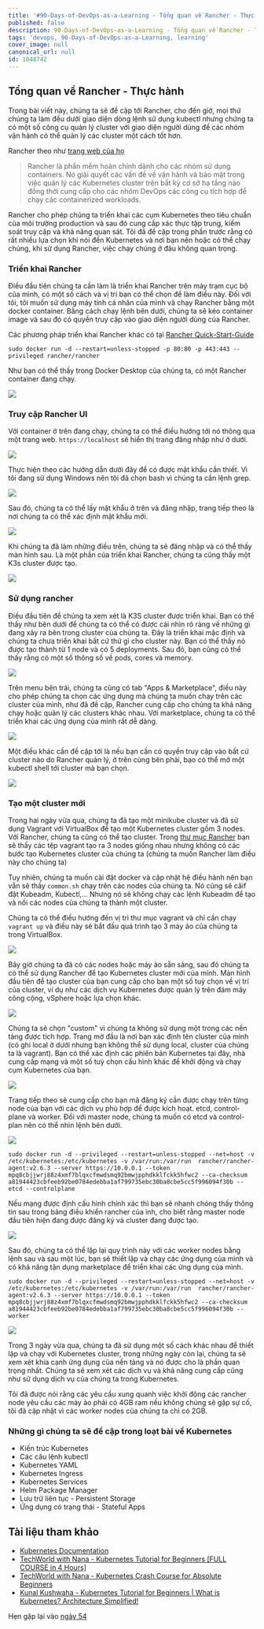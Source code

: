 ```yaml
---
title: '#90-Days-of-DevOps-as-a-Learning - Tổng quan về Rancher - Thực hành - Ngày 53'
published: false
description: 90-Days-of-DevOps-as-a-Learning - Tổng quan về Rancher - Thực hành
tags: 'devops, 90-Days-of-DevOps-as-a-Learning, learning'
cover_image: null
canonical_url: null
id: 1048742
---
```


## Tổng quan về Rancher - Thực hành

Trong bài viết này, chúng ta sẽ đề cập tới Rancher, cho đến giờ, mọi thứ chúng ta làm đều dưới giao diện dòng lệnh sử dụng kubectl nhưng chứng ta có một số công cụ quản lý cluster với giao diện người dùng để các nhóm vận hành có thể quản lý các cluster một cách tốt hơn.

Rancher theo như [trang web của họ](https://rancher.com/)

> Rancher là phần mềm hoàn chỉnh dành cho các nhóm sử dụng containers. Nó giải quyết các vấn đề về vận hành và bảo mật trong việc quản lý các Kubernetes cluster trên bất kỳ cơ sở hạ tầng nào đồng thời cung cấp cho các nhóm DevOps các công cụ tích hợp để chạy các containerized workloads.

Rancher cho phép chúng ta triển khai các cụm Kubernetes theo tiêu chuẩn của môi trường production và sau đó cung cấp xác thực tập trung, kiểm soát truy cập và khả năng quan sát. Tôi đã đề cập trong phần trước rằng có rất nhiều lựa chọn khi nói đến Kubernetes và nơi bạn nên hoặc có thể chạy chúng, khi sử dụng Rancher, việc chạy chúng ở đâu không quan trọng.

### Triển khai Rancher

Điều đầu tiên chúng ta cần làm là triển khai Rancher trên máy trạm cục bộ của mình, có một số cách và vị trí bạn có thể chọn để làm điều này. Đối với tôi, tôi muốn sử dụng máy tính cá nhân của mình và chạy Rancher bằng một docker container. Bằng cách chạy lệnh bên dưới, chúng ta sẽ kéo container image và sau đó có quyền truy cập vào giao diện người dùng của Rancher.

Các phương pháp triển khai Rancher khác có tại [Rancher Quick-Start-Guide](https://rancher.com/docs/rancher/v2.6/en/quick-start-guide/deployment/)

`sudo docker run -d --restart=unless-stopped -p 80:80 -p 443:443 --privileged rancher/rancher`

Như bạn có thể thấy trong Docker Desktop của chúng ta, có một Rancher container đang chạy.

![](../../Days/Images/Day53_Kubernetes1.png)

### Truy cập Rancher UI

Với container ở trên đang chạy, chúng ta có thể điều hướng tới nó thông qua một trang web. `https://localhost` sẽ hiển thị trang đăng nhập như ở dưới.

![](../../Days/Images/Day53_Kubernetes2.png)

Thực hiện theo các hướng dẫn dưới đây để có được mật khẩu cần thiết. Vì tôi đang sử dụng Windows nên tôi đã chọn bash vì chúng ta cần lệnh grep.

![](../../Days/Images/Day53_Kubernetes3.png)

Sau đó, chúng ta có thể lấy mật khẩu ở trên và đăng nhập, trang tiếp theo là nơi chúng ta có thể xác định mật khẩu mới.

![](../../Days/Images/Day53_Kubernetes4.png)

Khi chúng ta đã làm những điều trên, chúng ta sẽ đăng nhập và có thể thấy màn hình sau. Là một phần của triển khai Rancher, chúng ta cũng thấy một K3s cluster được tạo.

![](../../Days/Images/Day53_Kubernetes5.png)

### Sử dụng rancher

Điều đầu tiên để chúng ta xem xét là K3S cluster được triển khai. Bạn có thể thấy như bên dưới để chúng ta có thể có được cái nhìn rõ ràng về những gì đang xảy ra bên trong cluster của chúng ta. Đây là triển khai mặc định và chúng ta chưa triển khai bất cứ thứ gì cho cluster này. Bạn có thể thấy nó được tạo thành từ 1 node và có 5 deployments. Sau đó, bạn cũng có thể thấy rằng có một số thông số về pods, cores và memory.

![](../../Days/Images/Day53_Kubernetes6.png)

Trên menu bên trái, chúng ta cũng có tab "Apps & Marketplace", điều này cho phép chúng ta chọn các ứng dụng mà chúng ta muốn chạy trên các cluster của mình, như đã đề cập, Rancher cung cấp cho chúng ta khả năng chạy hoặc quản lý các clusters khác nhau. Với marketplace, chúng ta có thể triển khai các ứng dụng của mình rất dễ dàng.

![](../../Days/Images/Day53_Kubernetes7.png)

Một điều khác cần đề cập tới là nếu bạn cần có quyền truy cập vào bất cứ cluster nào do Rancher quản lý, ở trên cùng bên phải, bạo có thể mở một kubectl shell tới cluster mà bạn chọn.

![](../../Days/Images/Day53_Kubernetes8.png)

### Tạo một cluster mới

Trong hai ngày vừa qua, chúng ta đã tạo một minikube cluster và đã sử dụng Vagrant với VirtualBox để tạo một Kubernetes cluster gồm 3 nodes. Với Rancher, chúng ta cũng có thể tạo cluster. Trong [thư mục Rancher](../../../2022/Days/Kubernetes/Rancher/) bạn sẽ thấy các tệp vagrant tạo ra 3 nodes giống nhau nhưng không có các bước tạo Kubernetes cluster của chúng ta (chúng ta muốn Rancher làm điều này cho chúng ta)

Tuy nhiên, chúng ta muốn cài đặt docker và cập nhật hệ điều hành nên bạn vẫn sẽ thấy `common.sh` chạy trên các nodes của chúng ta. Nó cũng sẽ căif đặt Kubeadm, Kubectl,... Nhưng nó sẽ không chạy các lệnh Kubeadm để tạo và nối các nodes của chúng ta thành một cluster.

Chúng ta có thể điều hướng đến vị trì thư mục vagrant và chỉ cần chạy `vagrant up` và điều này sẽ bắt đầu quá trình tạo 3 máy ảo của chúng ta trong VirtualBox.

![](../../Days/Images/Day53_Kubernetes9.png)

Bây giờ chúng ta đã có các nodes hoặc máy ảo sẵn sàng, sau đó chúng ta có thể sử dụng Rancher để tạo Kubernetes cluster mới của mình. Màn hình đầu tiên để tạo cluster của bạn cung cấp cho bạn một số tuỳ chọn về vị trí của cluster, ví dụ như các dịch vụ Kubernetes được quản lý trên đám mây công cộng, vSphere hoặc lựa chọn khác.

![](../../Days/Images/Day53_Kubernetes10.png)

Chúng ta sẽ chọn "custom" vì chúng ta không sử dụng một trong các nền tảng được tích hợp. Trang mở đầu là nơi bạn xác định tên cluster của mình (có ghi local ở dưới nhưng bạn không thể sử dụng local, cluster của chúng ta là vagrant). Bạn có thể xác định các phiên bản Kubernetes tại đây, nhà cung cấp mạng và một số tuỳ chọn cấu hình khác để khởi động và chạy cụm Kubernetes của bạn.

![](../../Days/Images/Day53_Kubernetes11.png)

Trang tiếp theo sẽ cung cấp cho bạn mã đăng ký cần được chạy trên từng node của bạn với các dịch vụ phù hợp để được kích hoạt. etcd, control-plane và worker. Đối với master node, chúng ta muốn có etcd và control-plan nên có thể nhìn lệnh bên dưới.

![](../../Days/Images/Day53_Kubernetes12.png)

```
sudo docker run -d --privileged --restart=unless-stopped --net=host -v /etc/kubernetes:/etc/kubernetes -v /var/run:/var/run  rancher/rancher-agent:v2.6.3 --server https://10.0.0.1 --token mpq8cbjjwrj88z4xmf7blqxcfmwdsmq92bmwjpphdkklfckk5hfwc2 --ca-checksum a81944423cbfeeb92be0784edebba1af799735ebc30ba8cbe5cc5f996094f30b --etcd --controlplane
```

Nếu mạng được định cấu hình chính xác thì bạn sẽ nhanh chóng thấy thông tin sau trong bảng điều khiển rancher của ình, cho biết rằng master node đầu tiên hiện đang được đăng ký và cluster đang được tạo.

![](../../Days/Images/Day53_Kubernetes13.png)

Sau đó, chúng ta có thể lặp lại quy trình này với các worker nodes bằng lệnh sau và sau một lúc, bạn sẽ thiết lập và chạy các ứng dụng của mình và có khả năng tận dụng marketplace để triển khai các ứng dụng của mình.

```
sudo docker run -d --privileged --restart=unless-stopped --net=host -v /etc/kubernetes:/etc/kubernetes -v /var/run:/var/run  rancher/rancher-agent:v2.6.3 --server https://10.0.0.1 --token mpq8cbjjwrj88z4xmf7blqxcfmwdsmq92bmwjpphdkklfckk5hfwc2 --ca-checksum a81944423cbfeeb92be0784edebba1af799735ebc30ba8cbe5cc5f996094f30b --worker
```

![](../../Days/Images/Day53_Kubernetes14.png)

Trong 3 ngày vừa qua, chúng ta đã sử dụng một số cách khác nhau để thiết lập và chạy với Kubernetes cluster, trong những ngày còn lại, chúng ta sẽ xem xét khía cạnh ứng dụng của nền tảng và nó được cho là phần quan trọng nhất. Chúng ta sẽ xem xét các dịch vụ và khả năng cung cấp cũng như sử dụng dịch vụ của chúng ta trong Kubernetes.

Tôi đã được nói rằng các yêu cầu xung quanh việc khởi động các rancher node yêu cầu các máy ảo phải có 4GB ram nếu không chúng sẽ gặp sự cố, tôi đã cập nhật vì các worker nodes của chúng ta chỉ có 2GB.

### Những gì chúng ta sẽ đề cập trong loạt bài về Kubernetes

- Kiến trúc Kubernetes
- Các câu lệnh kubectl 
- Kubernetes YAML
- Kubernetes Ingress
- Kubernetes Services
- Helm Package Manager
- Lưu trữ liên tục - Persistent Storage
- Ứng dụng có trạng thái - Stateful Apps

## Tài liệu tham khảo

- [Kubernetes Documentation](https://kubernetes.io/docs/home/)
- [TechWorld with Nana - Kubernetes Tutorial for Beginners [FULL COURSE in 4 Hours]](https://www.youtube.com/watch?v=X48VuDVv0do)
- [TechWorld with Nana - Kubernetes Crash Course for Absolute Beginners](https://www.youtube.com/watch?v=s_o8dwzRlu4)
- [Kunal Kushwaha - Kubernetes Tutorial for Beginners | What is Kubernetes? Architecture Simplified!](https://www.youtube.com/watch?v=KVBON1lA9N8)

Hẹn gặp lại vào [ngày 54](day54.md)
